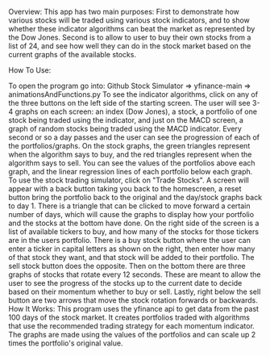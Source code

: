 Overview: This app has two main purposes: First to demonstrate how various stocks will be traded using various stock indicators, and to show whether these indicator algorithms can beat the market as represented by the Dow Jones. Second is to allow to user to buy their own stocks from a list of 24, and see how well they can do in the stock market based on the current graphs of the available stocks.

How To Use:

To open the program go into: Github Stock Simulator => yfinance-main => animationsAndFunctions.py
To see the indicator algorithms, click on any of the three buttons on the left side of the starting screen. The user will see 3-4 graphs on each screen: an index (Dow Jones), a stock, a portfolio of one stock being traded using the indicator, and just on the MACD screen, a graph of random stocks being traded using the MACD indicator. Every second or so a day passes and the user can see the progression of each of the portfolios/graphs. On the stock graphs, the green triangles represent when the algorithm says to buy, and the red triangles represent when the algorithm says to sell. You can see the values of the portfolios above each graph, and the linear regression lines of each portfolio below each graph.
To use the stock trading simulator, click on "Trade Stocks". A screen will appear with a back button taking you back to the homescreen, a reset button bring the portfolio back to the original and the day/stock graphs back to day 1. There is a triangle that can be clicked to move forward a certain number of days, which will cause the graphs to display how your portfolio and the stocks at the bottom have done. On the right side of the screen is a list of available tickers to buy, and how many of the stocks for those tickers are in the users portfolio. There is a buy stock button where the user can enter a ticker in capital letters as shown on the right, then enter how many of that stock they want, and that stock will be added to their portfolio. The sell stock button does the opposite. Then on the bottom there are three graphs of stocks that rotate every 12 seconds. These are meant to allow the user to see the progress of the stocks up to the current date to decide based on their momentum whether to buy or sell. Lastly, right below the sell button are two arrows that move the stock rotation forwards or backwards.
How It Works: This program uses the yfinance api to get data from the past 100 days of the stock market. It creates portfolios traded with algorithms that use the recommended trading strategy for each momentum indicator. The graphs are made using the values of the portfolios and can scale up 2 times the portfolio's original value.
